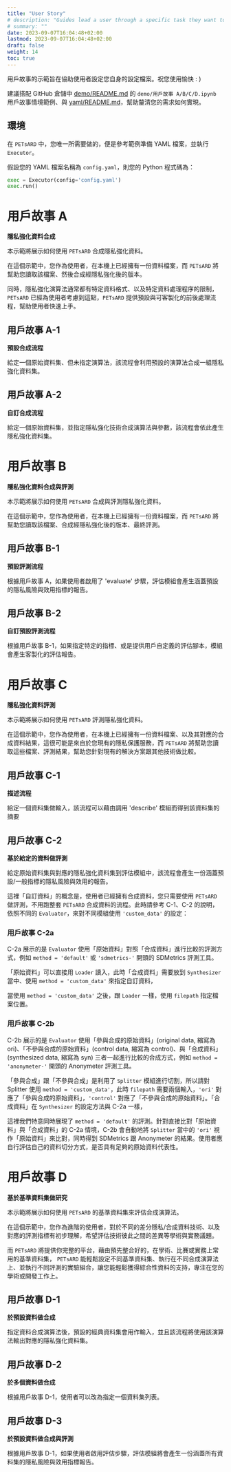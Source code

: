 ```yaml
---
title: "User Story"
# description: "Guides lead a user through a specific task they want to accomplish, often with a sequence of steps."
# summary: ""
date: 2023-09-07T16:04:48+02:00
lastmod: 2023-09-07T16:04:48+02:00
draft: false
weight: 14
toc: true
---
```


用戶故事的示範旨在協助使用者設定您自身的設定檔案。祝您使用愉快 : )

建議搭配 GitHub 倉儲中 [demo/README.md](https://github.com/nics-tw/PETsARD/tree/main/demo) 的 `demo/用戶故事 A/B/C/D.ipynb` 用戶故事情境範例、與 [yaml/README.md](https://github.com/nics-tw/PETsARD/tree/main/yaml)，幫助釐清您的需求如何實現。

## 環境

在 `PETsARD` 中，您唯一所需要做的，便是參考範例準備 YAML 檔案，並執行 `Executor`。

假設您的 YAML 檔案名稱為 `config.yaml`，則您的 Python 程式碼為：

```Python
exec = Executor(config='config.yaml')
exec.run()
```

# 用戶故事 A

**隱私強化資料合成**

本示範將展示如何使用 `PETsARD` 合成隱私強化資料。

在這個示範中，您作為使用者，在本機上已經擁有一份資料檔案，而 `PETsARD` 將幫助您讀取該檔案、然後合成經隱私強化後的版本。

同時，隱私強化演算法通常都有特定資料格式、以及特定資料處理程序的限制，`PETsARD` 已經為使用者考慮到這點，`PETsARD` 提供預設與可客製化的前後處理流程，幫助使用者快速上手。

## 用戶故事 A-1

**預設合成流程**

給定一個原始資料集、但未指定演算法，該流程會利用預設的演算法合成一組隱私強化資料集。

## 用戶故事 A-2

**自訂合成流程**

給定一個原始資料集，並指定隱私強化技術合成演算法與參數，該流程會依此產生隱私強化資料集。

# 用戶故事 B

**隱私強化資料合成與評測**

本示範將展示如何使用 `PETsARD` 合成與評測隱私強化資料。

在這個示範中，您作為使用者，在本機上已經擁有一份資料檔案，而 `PETsARD` 將幫助您讀取該檔案、合成經隱私強化後的版本、最終評測。

## 用戶故事 B-1

**預設評測流程**

根據用戶故事 A，如果使用者啟用了 'evaluate' 步驟，評估模組會產生涵蓋預設的隱私風險與效用指標的報告。

## 用戶故事 B-2

**自訂預設評測流程**

根據用戶故事 B-1，如果指定特定的指標、或是提供用戶自定義的評估腳本，模組會產生客製化的評估報告。

# 用戶故事 C

**隱私強化資料評測**

本示範將展示如何使用 `PETsARD` 評測隱私強化資料。

在這個示範中，您作為使用者，在本機上已經擁有一份資料檔案、以及其對應的合成資料結果，這很可能是來自於您現有的隱私保護服務，而 `PETsARD` 將幫助您讀取這些檔案、評測結果，幫助您針對現有的解決方案跟其他技術做比較。

## 用戶故事 C-1

**描述流程**

給定一個資料集做輸入，該流程可以藉由調用 'describe' 模組而得到該資料集的摘要

## 用戶故事 C-2

**基於給定的資料做評測**

給定原始資料集與對應的隱私強化資料集到評估模組中，該流程會產生一份涵蓋預設/一般指標的隱私風險與效用的報告。

這裡「自訂資料」的概念是，使用者已經擁有合成資料，您只需要使用 `PETsARD` 做評測，不用跑整套 `PETsARD` 合成資料的流程。此時請參考 C-1、C-2 的說明，依照不同的 `Evaluator`，來對不同模組使用 `'custom_data'` 的設定：

### 用戶故事 C-2a

C-2a 展示的是 `Evaluator` 使用「原始資料」對照「合成資料」進行比較的評測方式，例如 `method = 'default'` 或 `'sdmetrics-'` 開頭的 SDMetrics 評測工具。

「原始資料」可以直接用 `Loader` 讀入，此時「合成資料」需要放到 `Synthesizer` 當中、使用 `method = 'custom_data'` 來指定自訂資料，

當使用 `method = 'custom_data'` 之後，跟 `Loader` 一樣，使用 `filepath` 指定檔案位置。

### 用戶故事 C-2b

C-2b 展示的是 `Evaluator` 使用「參與合成的原始資料」(original data, 縮寫為 ori)、「不參與合成的原始資料」(control data, 縮寫為 control)、與「合成資料」(synthesized data, 縮寫為 syn) 三者一起進行比較的合成方式，例如 `method = 'anonymeter-'` 開頭的 Anonymeter 評測工具。

「參與合成」跟「不參與合成」是利用了 `Splitter` 模組進行切割，所以請對 Splitter 使用 `method = 'custom_data'`，此時 `filepath` 需要兩個輸入，`'ori'` 對應了「參與合成的原始資料」，`'control'` 對應了「不參與合成的原始資料」。「合成資料」在 `Synthesizer` 的設定方法與 C-2a 一樣，

這裡我們特意同時展現了 `method = 'default'` 的評測。針對直接比對「原始資料」與「合成資料」的 C-2a 情境，C-2b 會自動地將 `Splitter` 當中的 `'ori'` 視作「原始資料」來比對，同時得到 SDMetrics 跟 Anonymeter 的結果。使用者應自行評估自己的資料切分方式，是否具有足夠的原始資料代表性。

# 用戶故事 D

**基於基準資料集做研究**

本示範將展示如何使用 `PETsARD` 的基準資料集來評估合成演算法。

在這個示範中，您作為進階的使用者，對於不同的差分隱私/合成資料技術、以及對應的評測指標有初步理解，希望評估技術彼此之間的差異等學術與實務議題。

而 `PETsARD` 將提供你完整的平台，藉由預先整合好的，在學術、比賽或實務上常用的基準資料集， `PETsARD` 能輕鬆設定不同基準資料集、執行在不同合成演算法上、並執行不同評測的實驗組合，讓您能輕鬆獲得綜合性資料的支持，專注在您的學術或開發工作上。

## 用戶故事 D-1

**於預設資料做合成**

指定資料合成演算法後，預設的經典資料集會用作輸入，並且該流程將使用該演算法輸出對應的隱私強化資料集。

## 用戶故事 D-2

**於多個資料做合成**

根據用戶故事 D-1，使用者可以改為指定一個資料集列表。

## 用戶故事 D-3

**於預設資料做合成與評測**

根據用戶故事 D-1，如果使用者啟用評估步驟，評估模組將會產生一份涵蓋所有資料集的隱私風險與效用指標報告。
